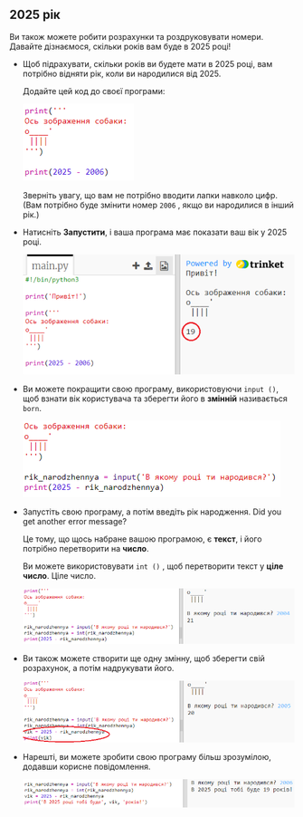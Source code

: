 ## 2025 рік

Ви також можете робити розрахунки та роздруковувати номери. Давайте дізнаємося, скільки років вам буде в 2025 році!

+ Щоб підрахувати, скільки років ви будете мати в 2025 році, вам потрібно відняти рік, коли ви народилися від 2025.
    
    Додайте цей код до своєї програми:
    
    ![знімок екрану](images/me-calc.png)
    
    Зверніть увагу, що вам не потрібно вводити лапки навколо цифр. (Вам потрібно буде змінити номер `2006` , якщо ви народилися в інший рік.)

+ Натисніть **Запустити**, і ваша програма має показати ваш вік у 2025 році.
    
    ![знімок екрану](images/me-calc-run.png)

+ Ви можете покращити свою програму, використовуючи `input ()`, щоб взнати вік користувача та зберегти його в **змінній** називається `born`.
    
    ![знімок екрану](images/me-input.png)

+ Запустіть свою програму, а потім введіть рік народження. Did you get another error message?
    
    Це тому, що щось набране вашою програмою, є **текст**, і його потрібно перетворити на **число**.
    
    Ви можете використовувати `int ()` , щоб перетворити текст у **ціле число**. Ціле число.
    
    ![знімок екрану](images/me-input-test.png)

+ Ви також можете створити ще одну змінну, щоб зберегти свій розрахунок, а потім надрукувати його.
    
    ![знімок екрану](images/me-result-variable.png)

+ Нарешті, ви можете зробити свою програму більш зрозумілою, додавши корисне повідомлення.
    
    ![знімок екрану](images/me-message.png)